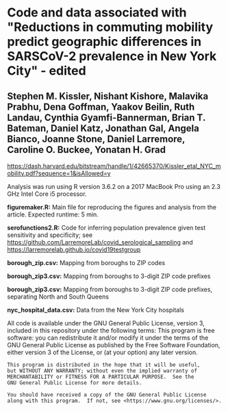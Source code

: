 # Code and data associated with "Reductions in commuting mobility predict geographic differences in SARSCoV-2 prevalence in New York City" - edited

## Stephen M. Kissler, Nishant Kishore, Malavika Prabhu, Dena Goffman, Yaakov Beilin, Ruth Landau, Cynthia Gyamfi-Bannerman, Brian T. Bateman, Daniel Katz, Jonathan Gal, Angela Bianco, Joanne Stone, Daniel Larremore, Caroline O. Buckee, Yonatan H. Grad

https://dash.harvard.edu/bitstream/handle/1/42665370/Kissler_etal_NYC_mobility.pdf?sequence=1&isAllowed=y

Analysis was run using R version 3.6.2 on a 2017 MacBook Pro using an 2.3 GHz Intel Core i5 processor.

__figuremaker.R:__ Main file for reproducing the figures and analysis from the article. Expected runtime: 5 min.

__serofunctions2.R:__ Code for inferring population prevalence given test sensitivity and specificity; see https://github.com/LarremoreLab/covid_serological_sampling and https://larremorelab.github.io/covid19testgroup

__borough_zip.csv:__ Mapping from boroughs to ZIP codes

__borough_zip3.csv:__ Mapping from boroughs to 3-digit ZIP code prefixes

__borough_zip3.csv:__ Mapping from boroughs to 3-digit ZIP code prefixes, separating North and South Queens

__nyc_hospital_data.csv:__ Data from the New York City hospitals

All code is available under the GNU General Public License, version 3, included in this repository under the following terms: 
    This program is free software: you can redistribute it and/or modify
    it under the terms of the GNU General Public License as published by
    the Free Software Foundation, either version 3 of the License, or
    (at your option) any later version.

    This program is distributed in the hope that it will be useful,
    but WITHOUT ANY WARRANTY; without even the implied warranty of
    MERCHANTABILITY or FITNESS FOR A PARTICULAR PURPOSE.  See the
    GNU General Public License for more details.

    You should have received a copy of the GNU General Public License
    along with this program.  If not, see <https://www.gnu.org/licenses/>.
